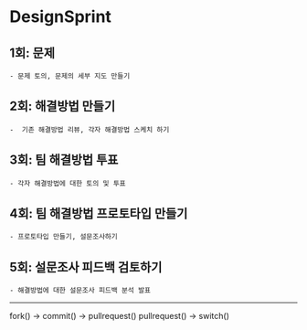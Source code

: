 # DesignSprint



## 1회: 문제
    - 문제 토의, 문제의 세부 지도 만들기
    
## 2회: 해결방법 만들기
    -  기존 해결방법 리뷰, 각자 해결방법 스케치 하기
    
## 3회: 팀 해결방법 투표
    - 각자 해결방법에 대한 토의 및 투표
    
## 4회: 팀 해결방법 프로토타입 만들기
    - 프로토타입 만들기, 설문조사하기
    
## 5회: 설문조사 피드백 검토하기
    - 해결방법에 대한 설문조사 피드백 분석 발표


---
fork() -> commit() -> pullrequest()
pullrequest() -> switch()
